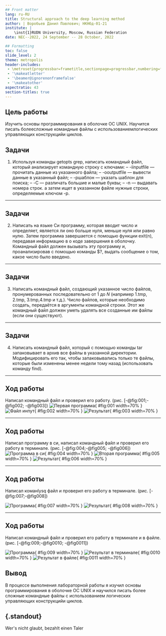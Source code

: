 ```yaml
---
## Front matter
lang: ru-RU
title: Structural approach to the deep learning method
author: | Воробьев Данил Павлович; НКНбд-01-21
institute: |
	\inst{1}RUDN University, Moscow, Russian Federation
date: NEC--2022, 24 September -- 28 October, 2022 

## Formatting
toc: false
slide_level: 2
theme: metropolis
header-includes: 
 - \metroset{progressbar=frametitle,sectionpage=progressbar,numbering=fraction}
 - '\makeatletter'
 - '\beamer@ignorenonframefalse'
 - '\makeatother'
aspectratio: 43
section-titles: true
---
```


## Цель работы 

Изучить основы программирования в оболочке ОС UNIX. Научится писать 
болеесложные командные файлы с использованиемлогических управляющих 
конструкцийи циклов.

## Задачи
1. Используя команды getopts grep, написать командный файл, который анализирует
командную строку с ключами:
– -iinputfile — прочитать данные из указанного файла;
– -ooutputfile — вывести данные в указанный файл;
– -pшаблон — указать шаблон для поиска;
– -C — различать большие и малые буквы;
– -n — выдавать номера строк.
а затем ищет в указанном файле нужные строки, определяемые ключом -p. 

---

## Задачи	

2. Написать на языке Си программу, которая вводит число и определяет, является ли оно
больше нуля, меньше нуля или равно нулю. Затем программа завершается с помощью
функции exit(n), передавая информацию в о коде завершения в оболочку. Командный файл должен вызывать эту программу и, проанализировав с помощью команды
$?, выдать сообщение о том, какое число было введено.

---

## Задачи

3. Написать командный файл, создающий указанное число файлов, пронумерованных
последовательно от 1 до 𝑁 (например 1.tmp, 2.tmp, 3.tmp,4.tmp и т.д.). Число файлов,
которые необходимо создать, передаётся в аргументы командной строки. Этот же командный файл должен уметь удалять все созданные им файлы (если они существуют).

---

## Задачи

4. Написать командный файл, который с помощью команды tar запаковывает в архив
все файлы в указанной директории. Модифицировать его так, чтобы запаковывались
только те файлы, которые были изменены менее недели тому назад (использовать
команду find).

---

## Ход работы 	
Написал командный файл и проверил его работу. (рис. [-@fig:001;-@fig002; -@fig003])
![Первая программа](image/1.png){ #fig:001 width=70% }
 ![Файл инпут](image/2.png){ #fig:002 width=70% }
 ![Результат](image/3.png){ #fig:003 width=70% }
 
 ---

## Ход работы 

Написал программу в си, написал командный файл и проверил его работу в терминале. (рис. [-@fig:004;-@fig005; -@fig006])
 ![Программа в си](image/4.png){ #fig:004 width=70% }
 ![Вторая программа](image/5.png){ #fig:005 width=70% }
 ![Результат](image/6.png){ #fig:006 width=70% }
 
 ---
 
## Ход работы 

Написал команlysq файл и проверил его работу в терминале. (рис. [-@fig:007;-@fig008])

![Программа](image/7.png){ #fig:007 width=70% }
 ![Результат](image/8.png){ #fig:008 width=70% }

---


## Ход работы

Написал командный файл и проверил его работу в терминале и в файле. (рис. [-@fig:009;-@fig0010; -@fig0011])

![Программа](image/9.png){ #fig:009 width=70% }
 ![Результат в терминале](image/10.png){ #fig:0010 width=70% }
 ![Результат в файле](image/11.png){ #fig:0011 width=70% }

## Вывод 

В процессе выполнения лабораторной работы я изучил основы программирования в оболочке ОС UNIX и научился писать более сложные командные файлы с использованием логических управляющих конструкцийи циклов.



## {.standout}

Wer's nicht glaubt, bezahlt einen Taler

